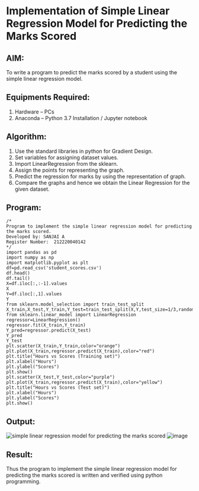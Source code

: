 # Implementation of Simple Linear Regression Model for Predicting the Marks Scored

## AIM:
To write a program to predict the marks scored by a student using the simple linear regression model.

## Equipments Required:
1. Hardware – PCs
2. Anaconda – Python 3.7 Installation / Jupyter notebook

## Algorithm:
1. Use the standard libraries in python for Gradient Design.
2. Set variables for assigning dataset values.
3. Import LinearRegression from the sklearn.
4. Assign the points for representing the graph.
5. Predict the regression for marks by using the representation of graph.
6. Compare the graphs and hence we obtain the Linear Regression for the given dataset. 

## Program:
```
/*
Program to implement the simple linear regression model for predicting the marks scored.
Developed by: SANJAI A
Register Number:  212220040142
*/
import pandas as pd
import numpy as np
import matplotlib.pyplot as plt
df=pd.read_csv('student_scores.csv')
df.head()
df.tail()
X=df.iloc[:,:-1].values
X
Y=df.iloc[:,1].values
Y
from sklearn.model_selection import train_test_split
X_train,X_test,Y_train,Y_test=train_test_split(X,Y,test_size=1/3,random_state=0)
from sklearn.linear_model import LinearRegression
regressor=LinearRegression()
regressor.fit(X_train,Y_train)
Y_pred=regressor.predict(X_test)
Y_pred
Y_test
plt.scatter(X_train,Y_train,color="orange")
plt.plot(X_train,regressor.predict(X_train),color="red")
plt.title("Hours vs Scores (Training set)")
plt.xlabel("Hours")
plt.ylabel("Scores")
plt.show()
plt.scatter(X_test,Y_test,color="purple")
plt.plot(X_train,regressor.predict(X_train),color="yellow")
plt.title("Hours vs Scores (Test set)")
plt.xlabel("Hours")
plt.ylabel("Scores")
plt.show()
```
## Output:
![simple linear regression model for predicting the marks scored](https://user-images.githubusercontent.com/95969295/196490458-6be73b1d-d607-498c-8fcb-368ce1b02c67.png)
![image](https://user-images.githubusercontent.com/95969295/196493624-19a2a8de-cb33-4c49-9227-6abe3938cfe2.png)

## Result:
Thus the program to implement the simple linear regression model for predicting the marks scored is written and verified using python programming.
